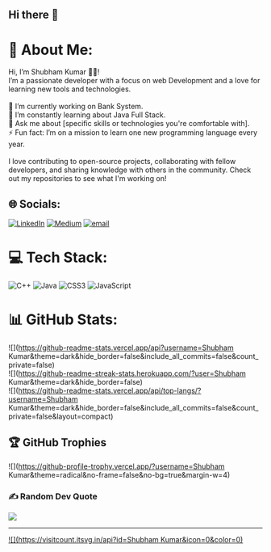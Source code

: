 ## Hi there 👋
# 💫 About Me:
Hi, I’m Shubham Kumar 👨‍💻!<br>I’m a passionate developer with a focus on web Development and a love for learning new tools and technologies. <br><br>🔭 I’m currently working on Bank System.<br>🌱 I’m constantly learning about Java Full Stack.<br>💬 Ask me about [specific skills or technologies you're comfortable with].<br>⚡ Fun fact: I’m on a mission to learn one new programming language every year.<br><br>I love contributing to open-source projects, collaborating with fellow developers, and sharing knowledge with others in the community. Check out my repositories to see what I'm working on!


## 🌐 Socials:
[![LinkedIn](https://img.shields.io/badge/LinkedIn-%230077B5.svg?logo=linkedin&logoColor=white)](https://linkedin.com/in/https://www.linkedin.com/in/shubham-kumar-16325b251/) [![Medium](https://img.shields.io/badge/Medium-12100E?logo=medium&logoColor=white)](https://medium.com/@Shubhamkumarll ) [![email](https://img.shields.io/badge/Email-D14836?logo=gmail&logoColor=white)](mailto:shubhamkumar1495ll@gmail.com) 

# 💻 Tech Stack:
![C++](https://img.shields.io/badge/c++-%2300599C.svg?style=for-the-badge&logo=c%2B%2B&logoColor=white) ![Java](https://img.shields.io/badge/java-%23ED8B00.svg?style=for-the-badge&logo=openjdk&logoColor=white) ![CSS3](https://img.shields.io/badge/css3-%231572B6.svg?style=for-the-badge&logo=css3&logoColor=white) ![JavaScript](https://img.shields.io/badge/javascript-%23323330.svg?style=for-the-badge&logo=javascript&logoColor=%23F7DF1E)
# 📊 GitHub Stats:
![](https://github-readme-stats.vercel.app/api?username=Shubham Kumar&theme=dark&hide_border=false&include_all_commits=false&count_private=false)<br/>
![](https://github-readme-streak-stats.herokuapp.com/?user=Shubham Kumar&theme=dark&hide_border=false)<br/>
![](https://github-readme-stats.vercel.app/api/top-langs/?username=Shubham Kumar&theme=dark&hide_border=false&include_all_commits=false&count_private=false&layout=compact)

## 🏆 GitHub Trophies
![](https://github-profile-trophy.vercel.app/?username=Shubham Kumar&theme=radical&no-frame=false&no-bg=true&margin-w=4)

### ✍️ Random Dev Quote
![](https://quotes-github-readme.vercel.app/api?type=horizontal&theme=radical)

---
[![](https://visitcount.itsvg.in/api?id=Shubham Kumar&icon=0&color=0)](https://visitcount.itsvg.in)

<!-- Proudly created with GPRM ( https://gprm.itsvg.in ) -->
